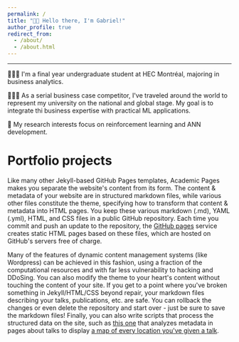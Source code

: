 ```yaml
---
permalink: /
title: "👋🏽 Hello there, I'm Gabriel!"
author_profile: true
redirect_from: 
  - /about/
  - /about.html
---
```

---

👨🏽‍💻 I'm a final year undergraduate student at HEC Montréal, majoring in business analytics.

👨🏽‍💼 As a serial business case competitor, I've traveled around the world to represent my university on the national and global stage. My goal is to integrate thi business expertise with practical ML applications.

🔬 My research interests focus on reinforcement learning and ANN development.

Portfolio projects
======
Like many other Jekyll-based GitHub Pages templates, Academic Pages makes you separate the website's content from its form. The content & metadata of your website are in structured markdown files, while various other files constitute the theme, specifying how to transform that content & metadata into HTML pages. You keep these various markdown (.md), YAML (.yml), HTML, and CSS files in a public GitHub repository. Each time you commit and push an update to the repository, the [GitHub pages](https://pages.github.com/) service creates static HTML pages based on these files, which are hosted on GitHub's servers free of charge.

Many of the features of dynamic content management systems (like Wordpress) can be achieved in this fashion, using a fraction of the computational resources and with far less vulnerability to hacking and DDoSing. You can also modify the theme to your heart's content without touching the content of your site. If you get to a point where you've broken something in Jekyll/HTML/CSS beyond repair, your markdown files describing your talks, publications, etc. are safe. You can rollback the changes or even delete the repository and start over - just be sure to save the markdown files! Finally, you can also write scripts that process the structured data on the site, such as [this one](https://github.com/academicpages/academicpages.github.io/blob/master/talkmap.ipynb) that analyzes metadata in pages about talks to display [a map of every location you've given a talk](https://academicpages.github.io/talkmap.html).